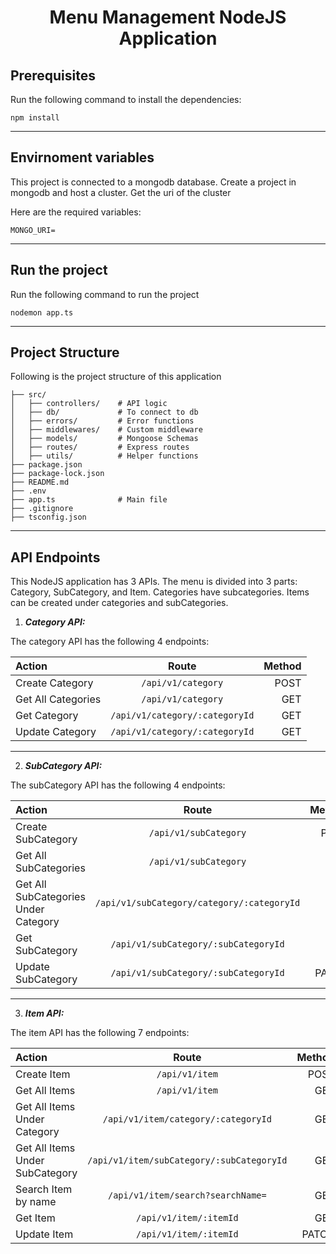 <h1 display="flex" align="center">Menu Management NodeJS Application</h1>

## Prerequisites

Run the following command to install the dependencies:

```npm install```

----

## Envirnoment variables

This project is connected to a mongodb database. Create a project in mongodb and host a cluster. Get the uri of the cluster

Here are the required variables:

```MONGO_URI=```

----

## Run the project

Run the following command to run the project

```nodemon app.ts```

----

## Project Structure

Following is the project structure of this application

```
├── src/
│   ├── controllers/    # API logic
│   ├── db/             # To connect to db
│   ├── errors/         # Error functions
│   ├── middlewares/    # Custom middleware
│   ├── models/         # Mongoose Schemas
│   ├── routes/         # Express routes
│   ├── utils/          # Helper functions
├── package.json
├── package-lock.json
├── README.md
├── .env
├── app.ts              # Main file
├── .gitignore
├── tsconfig.json
```

----

## API Endpoints

This NodeJS application has 3 APIs. The menu is divided into 3 parts: Category, SubCategory, and Item. Categories have subcategories. Items can be created under categories and subCategories.

1. ***Category API:***

The category API has the following 4 endpoints:

| Action |  Route  | Method |
|:-----|:--------:|------:|
| Create Category   | `/api/v1/category` | POST |
| Get All Categories   |  `/api/v1/category`  |   GET |
| Get Category   | `/api/v1/category/:categoryId` |    GET |
| Update Category   | `/api/v1/category/:categoryId` |    GET |


----

2. ***SubCategory API:***

The subCategory API has the following 4 endpoints:

| Action |  Route  | Method |
|:-----|:--------:|------:|
| Create SubCategory   | `/api/v1/subCategory` | POST |
| Get All SubCategories   |  `/api/v1/subCategory`  |   GET |
| Get All SubCategories Under Category   | `/api/v1/subCategory/category/:categoryId` |    GET |
| Get SubCategory   | `/api/v1/subCategory/:subCategoryId` |    GET |
| Update SubCategory   | `/api/v1/subCategory/:subCategoryId` |    PATCH |

----

3. ***Item API:***

The item API has the following 7 endpoints:

| Action |  Route  | Method |
|:-----|:--------:|------:|
| Create Item   | `/api/v1/item` | POST |
| Get All Items   |  `/api/v1/item`  |   GET |
| Get All Items Under Category   | `/api/v1/item/category/:categoryId` |    GET |
| Get All Items Under SubCategory   | `/api/v1/item/subCategory/:subCategoryId` |    GET |
| Search Item by name   | `/api/v1/item/search?searchName=` |    GET |
| Get Item   | `/api/v1/item/:itemId` |    GET |
| Update Item   | `/api/v1/item/:itemId` |    PATCH |